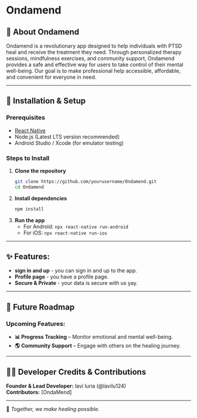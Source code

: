 # Ondamend

## 📖 About Ondamend
Ondamend is a revolutionary app designed to help individuals with PTSD heal and receive the treatment they need. Through personalized therapy sessions, mindfulness exercises, and community support, Ondamend provides a safe and effective way for users to take control of their mental well-being. Our goal is to make professional help accessible, affordable, and convenient for everyone in need.

---

## 🚀 Installation & Setup

### Prerequisites
- [React Native](https://reactnative.dev/docs/environment-setup)
- Node.js (Latest LTS version recommended)
- Android Studio / Xcode (for emulator testing)

### Steps to Install
1. **Clone the repository**
   ```bash
   git clone https://github.com/yourusername/Ondamend.git
   cd Ondamend
   ```
2. **Install dependencies**
   ```bash
   npm install
   ```
3. **Run the app**
   - For Android: `npx react-native run-android`
   - For iOS: `npx react-native run-ios`

---

## ✨ Features:
- **sign in and up** - you can sign in and up to the app.
- **Profile page** - you have a profile page.
- **Secure & Private** - your data is secure with us yay.
---

## 🔮 Future Roadmap
### Upcoming Features:
- **📊 Progress Tracking** – Monitor emotional and mental well-being.
- **🌎 Community Support** – Engage with others on the healing journey.
---

## 👨‍💻 Developer Credits & Contributions
**Founder & Lead Developer:** lavi luria (@lavilu124)  
**Contributors:** [OndaMend]  

---

💙 *Together, we make healing possible.*

